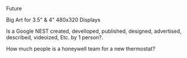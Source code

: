 Future 

Big Art for 3.5" &  4" 480x320 Displays

Is a Google NEST created, develloped, published, designed, advertised, described, videoized, Etc.
by 1 person?.

How much people is a honeywell team for a new thermostat? 
